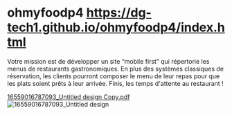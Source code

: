 # ohmyfoodp4     https://dg-tech1.github.io/ohmyfoodp4/index.html
Votre mission est de développer un site “mobile first” qui répertorie les menus de restaurants gastronomiques. En plus des systèmes classiques de réservation, les clients pourront composer le menu de leur repas pour que les plats soient prêts à leur arrivée. Finis, les temps d'attente au restaurant !

[16559016787093_Untitled design Copy.pdf](https://github.com/dg-Tech1/ohmyfoodp4/files/11698891/16559016787093_Untitled.design.Copy.pdf)
![16559016787093_Untitled design](https://github.com/dg-Tech1/ohmyfoodp4/assets/130319167/2cebd1b4-1fd3-4ff9-9eed-d15886da0e3c)
